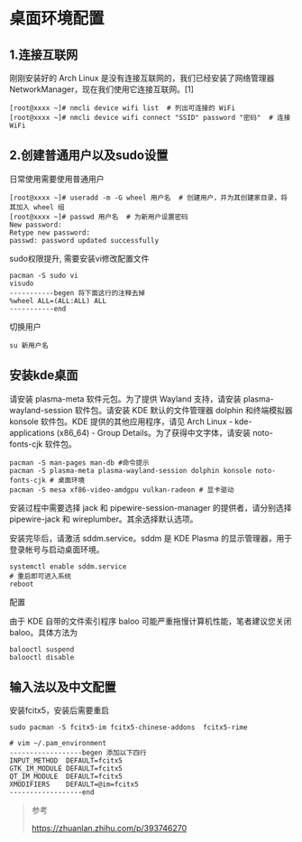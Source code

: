 # 桌面环境配置

## 1.连接互联网

刚刚安装好的 Arch Linux 是没有连接互联网的，我们已经安装了网络管理器 NetworkManager，现在我们使用它连接互联网。[1]

```text
[root@xxxx ~]# nmcli device wifi list  # 列出可连接的 WiFi
[root@xxxx ~]# nmcli device wifi connect "SSID" password "密码"  # 连接 WiFi
```

## 2.创建普通用户以及sudo设置

日常使用需要使用普通用户

```text
[root@xxxx ~]# useradd -m -G wheel 用户名  # 创建用户，并为其创建家目录，将其加入 wheel 组
[root@xxxx ~]# passwd 用户名  # 为新用户设置密码
New password:
Retype new password:
passwd: password updated successfully
```

sudo权限提升, 需要安装vi修改配置文件

```text
pacman -S sudo vi
visudo
-----------begen 将下面这行的注释去掉
%wheel ALL=(ALL:ALL) ALL
-----------end
```

切换用户

```text
su 新用户名
```

## 安装kde桌面 

请安装 plasma-meta 软件元包。为了提供 Wayland 支持，请安装 plasma-wayland-session 软件包。请安装 KDE 默认的文件管理器 dolphin 和终端模拟器 konsole 软件包。KDE 提供的其他应用程序，请见 Arch Linux - kde-applications (x86_64) - Group Details。为了获得中文字体，请安装 noto-fonts-cjk 软件包。

```text
pacman -S man-pages man-db #命令提示
pacman -S plasma-meta plasma-wayland-session dolphin konsole noto-fonts-cjk # 桌面环境
pacman -S mesa xf86-video-amdgpu vulkan-radeon # 显卡驱动
```

安装过程中需要选择 jack 和 pipewire-session-manager 的提供者，请分别选择 pipewire-jack 和 wireplumber。其余选择默认选项。

安装完毕后，请激活 sddm.service。sddm 是 KDE Plasma 的显示管理器，用于登录帐号与启动桌面环境。

```text
systemctl enable sddm.service
# 重启即可进入系统
reboot
```

配置

由于 KDE 自带的文件索引程序 baloo 可能严重拖慢计算机性能，笔者建议您关闭 baloo。具体方法为

```text
balooctl suspend
balooctl disable
```

## 输入法以及中文配置

安装fcitx5，安装后需要重启

```text
sudo pacman -S fcitx5-im fcitx5-chinese-addons  fcitx5-rime

# vim ~/.pam_environment
------------------begen 添加以下四行
INPUT_METHOD  DEFAULT=fcitx5
GTK_IM_MODULE DEFAULT=fcitx5
QT_IM_MODULE  DEFAULT=fcitx5
XMODIFIERS    DEFAULT=@im=fcitx5
------------------end
```

> 参考
>
> https://zhuanlan.zhihu.com/p/393746270